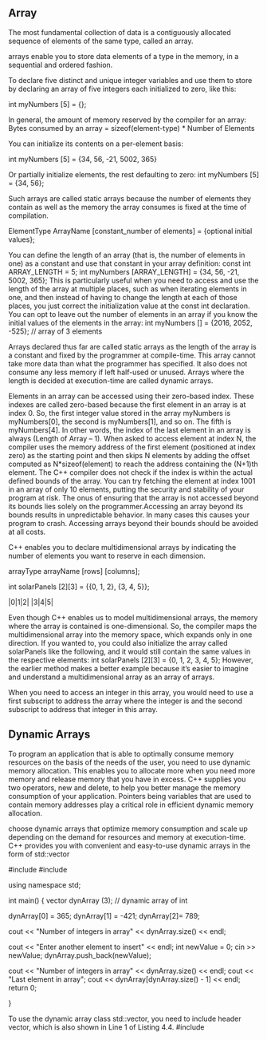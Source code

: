 ## Array
The most fundamental collection of data is a contiguously allocated sequence of elements of the same type, called an array.

arrays enable you to store data elements of a type in the memory, in a sequential and ordered fashion.

To declare five distinct and unique integer variables and use them to store by declaring an array of five integers each initialized to zero, like this:

int myNumbers [5] = {};

In general, the amount of memory reserved by the compiler for an array:
Bytes consumed by an array = sizeof(element-type) * Number of Elements

You can initialize its contents on a per-element basis:

int myNumbers [5] = {34, 56, -21, 5002, 365}

Or partially initialize elements, the rest defaulting to zero:
int myNumbers [5] = {34, 56};

Such arrays are called static arrays because the number of elements they contain as well
as the memory the array consumes is fixed at the time of compilation.

ElementType ArrayName [constant_number of elements] = {optional initial values};

You can define the length of an array (that is, the number of elements in one) as a
constant and use that constant in your array definition:
const int ARRAY_LENGTH = 5;
int myNumbers [ARRAY_LENGTH] = {34, 56, -21, 5002, 365};
This is particularly useful when you need to access and use the length of the array at
multiple places, such as when iterating elements in one, and then instead of having to
change the length at each of those places, you just correct the initialization value at the
const int declaration.
You can opt to leave out the number of elements in an array if you know the initial values
of the elements in the array:
int myNumbers [] = {2016, 2052, -525}; // array of 3 elements



Arrays declared thus far are called static arrays as the length
of the array is a constant and fixed by the programmer at
compile-time. This array cannot take more data than what the
programmer has specified. It also does not consume any less
memory if left half-used or unused. Arrays where the length is
decided at execution-time are called dynamic arrays.


Elements in an array can be accessed using their zero-based index. These indexes are
called zero-based because the first element in an array is at index 0. So, the first integer
value stored in the array myNumbers is myNumbers[0], the second is myNumbers[1],
and so on. The fifth is myNumbers[4]. In other words, the index of the last element in
an array is always (Length of Array – 1).
When asked to access element at index N, the compiler uses the memory address of the
first element (positioned at index zero) as the starting point and then skips N elements
by adding the offset computed as N*sizeof(element) to reach the address containing
the (N+1)th element. The C++ compiler does not check if the index is within the actual
defined bounds of the array. You can try fetching the element at index 1001 in an array of
only 10 elements, putting the security and stability of your program at risk. The onus of
ensuring that the array is not accessed beyond its bounds lies solely on the programmer.Accessing an array beyond its bounds results in unpredictable
behavior. In many cases this causes your program to crash.
Accessing arrays beyond their bounds should be avoided at
all costs.

C++ enables you to declare multidimensional arrays by indicating the number of
elements you want to reserve in each dimension.

arrayType arrayName [rows] [columns];

int solarPanels [2][3] = {{0, 1, 2}, {3, 4, 5}};

|0|1|2|
|3|4|5|

Even though C++ enables us to model multidimensional arrays,
the memory where the array is contained is one-dimensional. So,
the compiler maps the multidimensional array into the memory
space, which expands only in one direction.
If you wanted to, you could also initialize the array called
solarPanels like the following, and it would still contain the
same values in the respective elements:
int solarPanels [2][3] = {0, 1, 2, 3, 4, 5};
However, the earlier method makes a better example because
it’s easier to imagine and understand a multidimensional array
as an array of arrays.

When you need to access an integer in this array, you would need to use a first subscript
to address the array where the integer is and the second subscript to address that integer
in this array.

## Dynamic Arrays
To program an application that is able to optimally consume memory resources on the
basis of the needs of the user, you need to use dynamic memory allocation. This enables
you to allocate more when you need more memory and release memory that you have
in excess. C++ supplies you two operators, new and delete, to help you better manage
the memory consumption of your application. Pointers being variables that are used to
contain memory addresses play a critical role in efficient dynamic memory allocation.

choose
dynamic arrays that optimize memory consumption and scale up depending on the
demand for resources and memory at execution-time. C++ provides you with convenient
and easy-to-use dynamic arrays in the form of std::vector

 #include <iostream>
 #include <vector>

using namespace std;

int main()
{
vector<int> dynArray (3); // dynamic array of int

dynArray[0] = 365;
dynArray[1] = -421;
dynArray[2]= 789;

cout << "Number of integers in array" << dynArray.size() << endl;

cout << "Enter another element to insert" << endl;
int newValue = 0;
cin >> newValue;
dynArray.push_back(newValue);

cout << "Number of integers in array" << dynArray.size() << endl;
cout << "Last element in array";
cout << dynArray[dynArray.size() - 1] << endl;
return 0;

}

To use the dynamic array class std::vector, you need to
include header vector, which is also shown in Line 1 of Listing 4.4.
 #include <vector>
